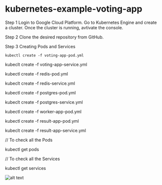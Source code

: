 # kubernetes-example-voting-app

 Step 1 Login to Google Cloud Platform. Go to Kubernetes Engine and create a cluster. Once the cluster is running, avtivate the console.

 Step 2 Clone the desired repository from GitHub.

 Step 3 Creating Pods and Services

`kubectl create -f voting-app-pod.yml`

kubeclt create -f voting-app-service.yml

kubectl create -f redis-pod.yml

kubeclt create -f redis-service.yml

kubectl create -f postgres-pod.yml

kubeclt create -f postgres-service.yml

kubectl create -f worker-app-pod.yml

kubectl create -f result-app-pod.yml

kubeclt create -f result-app-service.yml

// To check all the Pods

kubectl get pods

// To check all the Services

kubectl get services

![alt text](http://url/to/img.png)

